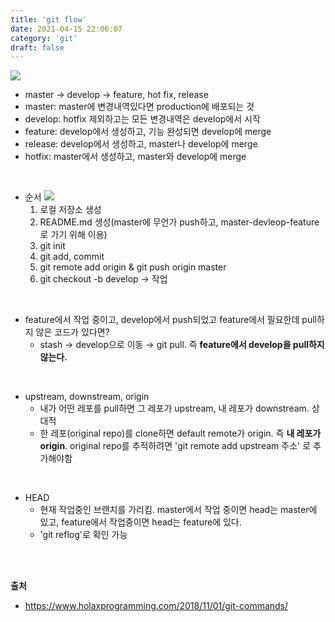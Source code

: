 ```yaml
---
title: 'git flow'
date: 2021-04-15 22:06:07
category: 'git'
draft: false
---
```

<p>
<img src="https://user-images.githubusercontent.com/60782131/114875191-038f1d00-9e38-11eb-92fd-a559510cfd99.png">

- master → develop → feature, hot fix, release
- master: master에 변경내역있다면 production에 배포되는 것 
- develop: hotfix 제외하고는 모든 변경내역은 develop에서 시작
- feature: develop에서 생성하고, 기능 완성되면 develop에 merge
- release: develop에서 생성하고, master나 develop에 merge
- hotfix: master에서 생성하고, master와 develop에 merge
  
<br/>

- 순서
  <img src = "https://user-images.githubusercontent.com/60782131/114877791-97fa7f00-9e3a-11eb-9366-417022df17e4.png">
  1. 로컬 저장소 생성
  2. README.md 생성(master에 무언가 push하고, master-devleop-feature로 가기 위해 이용)
  3. git init
  4. git add, commit
  5. git remote add origin & git push origin master
  6. git checkout -b develop → 작업

<br/>

- feature에서 작업 중이고, develop에서 push되었고 feature에서 필요한데 pull하지 않은 코드가 있다면?
  - stash → develop으로 이동 → git pull. 즉 **feature에서 develop을 pull하지 않는다.**

<br/>

- upstream, downstream, origin
  - 내가 어떤 레포를 pull하면 그 레포가 upstream, 내 레포가 downstream. 상대적
  - 한 레포(original repo)를 clone하면 default remote가 origin. 즉 **내 레포가 origin**.  original repo를 추적하려면 'git remote add upstream 주소' 로  추가해야함 

<br/>

- HEAD
    - 현재 작업중인 브랜치를 가리킴. master에서 작업 중이면 head는 master에 있고, feature에서 작업중이면 head는 feature에 있다.
    - 'git reflog'로 확인 가능
  
<br/>
<br/>

**출처**

- https://www.holaxprogramming.com/2018/11/01/git-commands/

</p>

